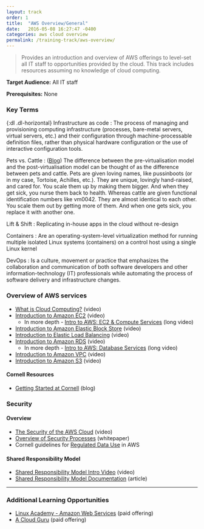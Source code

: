 ```yaml
---
layout: track
order: 1
title:  "AWS Overview/General"
date:   2016-05-08 16:27:47 -0400
categories: aws cloud overview
permalink: /training-track/aws-overview/
---
```


> Provides an introduction and overview of AWS offerings to level-set all IT staff to opportunities provided by the cloud.
> This track includes resources assuming no knowledge of cloud computing.

**Target Audience:** All IT staff

**Prerequisites:** None

### Key Terms
{:dl .dl-horizontal}
Infrastructure as code
: The process of managing and provisioning computing infrastructure (processes, bare-metal servers, virtual servers, etc.) and their configuration through machine-processable definition files, rather than physical hardware configuration or the use of interactive configuration tools.

Pets vs. Cattle
: ([Blog](https://blog.engineyard.com/2014/pets-vs-cattle)) The difference between the pre-virtualisation model and the post-virtualisation model can be thought of as the difference between pets and cattle. Pets are given loving names, like pussinboots (or in my case, Tortoise, Achilles, etc.). They are unique, lovingly hand-raised, and cared for. You scale them up by making them bigger. And when they get sick, you nurse them back to health. Whereas cattle are given functional identification numbers like vm0042. They are almost identical to each other. You scale them out by getting more of them. And when one gets sick, you replace it with another one.

Lift & Shift
: Replicating in-house apps in the cloud without re-design

Containers
: Are an operating-system-level virtualization method for running multiple isolated Linux systems (containers) on a control host using a single Linux kernel

DevOps
: Is a culture, movement or practice that emphasizes the collaboration and communication of both software developers and other information-technology (IT) professionals while automating the process of software delivery and infrastructure changes.


### Overview of AWS services

* [What is Cloud Computing?](https://www.youtube.com/watch?v=jOhbTAU4OPI) (video)
* [Introduction to Amazon EC2](https://www.youtube.com/watch?v=TsRBftzZsQo) (video)
    * In more depth - [Intro to AWS: EC2 & Compute Services](https://www.youtube.com/watch?v=XjcefjUyBvc) (long video)
* [Introduction to Amazon Elastic Block Store](https://www.youtube.com/watch?v=DKftR47Ljvw) (video)
* [Introduction to Elastic Load Balancing](https://www.youtube.com/watch?v=oEcEqN8PeeI) (video)
* [Introduction to Amazon RDS](https://www.youtube.com/watch?v=yjH10T3Miag) (video)
    * In more depth - [Intro to AWS: Database Services](https://www.youtube.com/watch?v=eKyS9rvbj40) (long video)
* [Introduction to Amazon VPC](https://www.youtube.com/watch?v=jcyZmj6Ywh4) (video)
* [Introduction to Amazon S3](https://www.youtube.com/watch?v=Yyraql9A_Rc) (video)


#### Cornell Resources
* [Getting Started at Cornell](http://blogs.cornell.edu/cloudification/getting-started/) (blog)


### Security

#### Overview
* [The Security of the AWS Cloud](https://www.youtube.com/watch?feature=player_embedded&v=OEK7mHn4JLs) (video)
* [Overview of Security Processes](http://d0.awsstatic.com/whitepapers/Security/AWS%20Security%20Whitepaper.pdf) (whitepaper)
* Cornell guidelines for [Regulated Data Use](http://blogs.cornell.edu/cloudification/regulated-data-use-guidelines/) in AWS

#### Shared Responsibility Model
* [Shared Responsibility Model Intro Video](https://www.youtube.com/watch?v=U632-ND7dKQ) (video)
* [Shared Responsibility Model Documentation](https://aws.amazon.com/compliance/shared-responsibility-model/) (article)

---

### Additional Learning Opportunities
* [Linux Academy - Amazon Web Services](https://linuxacademy.com/amazon-web-services) (paid offering)
* [A Cloud Guru](https://acloud.guru/courses) (paid offering)
